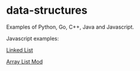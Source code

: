 # data-structures

Examples of Python, Go, C++, Java and Javascript.

Javascript examples:

[Linked List](https://luisespino.github.io/data-structures/lineal-structures/javascript/list.html)

[Array List Mod](https://luisespino.github.io/data-structures/lineal-structures/javascript/array-list-mod.html)
